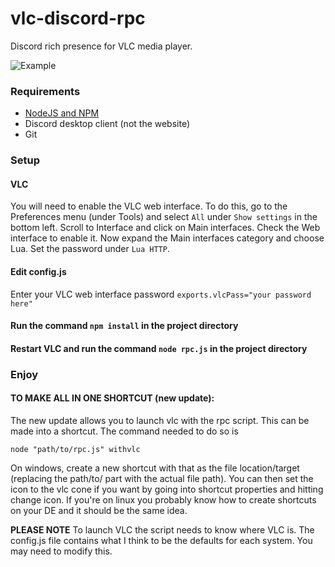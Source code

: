 # vlc-discord-rpc
Discord rich presence for VLC media player.

![Example](https://raw.githubusercontent.com/Pigpog/vlc-discord-rpc/master/example.PNG)


### Requirements

- [NodeJS and NPM](https://nodejs.org/en/)
- Discord desktop client (not the website)
- Git

### Setup

#### VLC
You will need to enable the VLC web interface. To do this, go to the Preferences menu (under Tools) and select `All` under `Show settings` in the bottom left. Scroll to Interface and click on Main interfaces. Check the Web interface to enable it. Now expand the Main interfaces category and choose Lua. Set the password under `Lua HTTP`.

#### Edit config.js
Enter your VLC web interface password
`exports.vlcPass="your password here"`

#### Run the command `npm install` in the project directory

#### Restart VLC and run the command `node rpc.js` in the project directory

### Enjoy

#### TO MAKE ALL IN ONE SHORTCUT (new update):
The new update allows you to launch vlc with the rpc script. This can be made into a shortcut. The command needed to do so is
```
node "path/to/rpc.js" withvlc
```
On windows, create a new shortcut with that as the file location/target (replacing the path/to/ part with the actual file path). You can then set the icon to the vlc cone if you want by going into shortcut properties and hitting change icon.
If you're on linux you probably know how to create shortcuts on your DE and it should be the same idea.

**PLEASE NOTE** To launch VLC the script needs to know where VLC is. The config.js file contains what I think to be the defaults for each system. You may need to modify this.
